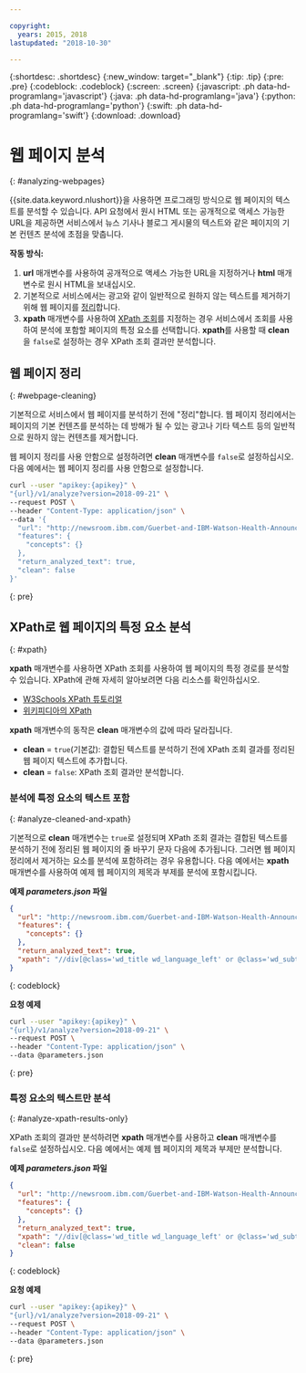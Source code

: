 ```yaml
---

copyright:
  years: 2015, 2018
lastupdated: "2018-10-30"

---
```


{:shortdesc: .shortdesc}
{:new_window: target="_blank"}
{:tip: .tip}
{:pre: .pre}
{:codeblock: .codeblock}
{:screen: .screen}
{:javascript: .ph data-hd-programlang='javascript'}
{:java: .ph data-hd-programlang='java'}
{:python: .ph data-hd-programlang='python'}
{:swift: .ph data-hd-programlang='swift'}
{:download: .download}


# 웹 페이지 분석
{: #analyzing-webpages}

{{site.data.keyword.nlushort}}을 사용하면 프로그래밍 방식으로 웹 페이지의 텍스트를 분석할 수 있습니다. API 요청에서 원시 HTML 또는 공개적으로 액세스 가능한 URL을 제공하면 서비스에서 뉴스 기사나 블로그 게시물의 텍스트와 같은 페이지의 기본 컨텐츠 분석에 초점을 맞춥니다.

**작동 방식:**

1. **url** 매개변수를 사용하여 공개적으로 액세스 가능한 URL을 지정하거나 **html** 매개변수로 원시 HTML을 보내십시오.
2. 기본적으로 서비스에서는 광고와 같이 일반적으로 원하지 않는 텍스트를 제거하기 위해 웹 페이지를 [정리](#webpage-cleaning)합니다.
3. **xpath** 매개변수를 사용하여 [XPath 조회](#xpath)를 지정하는 경우 서비스에서 조회를 사용하여 분석에 포함할 페이지의 특정 요소를 선택합니다. **xpath**를 사용할 때 **clean**을 `false`로 설정하는 경우 XPath 조회 결과만 분석합니다.

## 웹 페이지 정리
{: #webpage-cleaning}

기본적으로 서비스에서 웹 페이지를 분석하기 전에 "정리"합니다. 웹 페이지 정리에서는 페이지의 기본 컨텐츠를 분석하는 데 방해가 될 수 있는 광고나 기타 텍스트 등의 일반적으로 원하지 않는 컨텐츠를 제거합니다.

웹 페이지 정리를 사용 안함으로 설정하려면 **clean** 매개변수를 `false`로 설정하십시오. 다음 예에서는 웹 페이지 정리를 사용 안함으로 설정합니다.

```bash
curl --user "apikey:{apikey}" \
"{url}/v1/analyze?version=2018-09-21" \
--request POST \
--header "Content-Type: application/json" \
--data '{
  "url": "http://newsroom.ibm.com/Guerbet-and-IBM-Watson-Health-Announce-Strategic-Partnership-for-Artificial-Intelligence-in-Medical-Imaging-Liver"
  "features": {
    "concepts": {}
  },
  "return_analyzed_text": true,
  "clean": false
}'
```
{: pre}


## XPath로 웹 페이지의 특정 요소 분석
{: #xpath}

**xpath** 매개변수를 사용하면 XPath 조회를 사용하여 웹 페이지의 특정 경로를 분석할 수 있습니다. XPath에 관해 자세히 알아보려면 다음 리소스를 확인하십시오.

  - [W3Schools XPath 튜토리얼](https://www.w3schools.com/xml/xpath_intro.asp)
  - [위키피디아의 XPath](https://wikipedia.org/wiki/XPath)

**xpath** 매개변수의 동작은 **clean** 매개변수의 값에 따라 달라집니다. 

  - **clean** = `true`(기본값): 결합된 텍스트를 분석하기 전에 XPath 조회 결과를 정리된 웹 페이지 텍스트에 추가합니다.
  - **clean** = `false`: XPath 조회 결과만 분석합니다.

### 분석에 특정 요소의 텍스트 포함
{: #analyze-cleaned-and-xpath}

기본적으로 **clean** 매개변수는 `true`로 설정되며 XPath 조회 결과는 결합된 텍스트를 분석하기 전에 정리된 웹 페이지의 줄 바꾸기 문자 다음에 추가됩니다. 그러면 웹 페이지 정리에서 제거하는 요소를 분석에 포함하려는 경우 유용합니다. 다음 예에서는 **xpath** 매개변수를 사용하여 예제 웹 페이지의 제목과 부제를 분석에 포함시킵니다.

**예제 *parameters.json* 파일**
```json
{
  "url": "http://newsroom.ibm.com/Guerbet-and-IBM-Watson-Health-Announce-Strategic-Partnership-for-Artificial-Intelligence-in-Medical-Imaging-Liver",
  "features": {
    "concepts": {}
  },
  "return_analyzed_text": true,
  "xpath": "//div[@class='wd_title wd_language_left' or @class='wd_subtitle wd_language_left']"
}
```
{: codeblock}

**요청 예제**
```bash
curl --user "apikey:{apikey}" \
"{url}/v1/analyze?version=2018-09-21" \
--request POST \
--header "Content-Type: application/json" \
--data @parameters.json
```
{: pre}


### 특정 요소의 텍스트만 분석
{: #analyze-xpath-results-only}

XPath 조회의 결과만 분석하려면 **xpath** 매개변수를 사용하고 **clean** 매개변수를 `false`로 설정하십시오. 다음 예에서는 예제 웹 페이지의 제목과 부제만 분석합니다.

**예제 *parameters.json* 파일**
```json
{
  "url": "http://newsroom.ibm.com/Guerbet-and-IBM-Watson-Health-Announce-Strategic-Partnership-for-Artificial-Intelligence-in-Medical-Imaging-Liver",
  "features": {
    "concepts": {}
  },
  "return_analyzed_text": true,
  "xpath": "//div[@class='wd_title wd_language_left' or @class='wd_subtitle wd_language_left']",
  "clean": false
}
```
{: codeblock}

**요청 예제**
```bash
curl --user "apikey:{apikey}" \
"{url}/v1/analyze?version=2018-09-21" \
--request POST \
--header "Content-Type: application/json" \
--data @parameters.json
```
{: pre}
